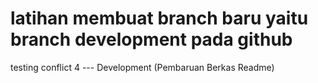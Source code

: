# latihan membuat branch baru yaitu branch development pada github
testing conflict 4 --- Development (Pembaruan Berkas Readme)

